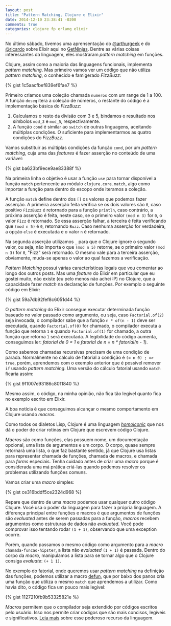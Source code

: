 ```yaml
---
layout: post
title: "Pattern Matching, Clojure e Elixir"
date: 2014-12-10 23:38:41 -0200
comments: true
categories: clojure fp erlang elixir
---
```


No último sábado, tivemos uma aprensentação do [@arthurgeek](https://twitter.com/arthurgeek) e do [@ricardo](https://twitter.com/almeidaricardo) sobre Elixir aqui no [GetNinjas](http://www.getninjas.com.br). Dentre as várias coisas interessantes da linguagem, eles mostraram *pattern matching* em funções. <!--more-->

Clojure, assim como a maioria das linguagens funcionais, implementa *pattern matching*. Mas primeiro vamos ver um código que não utiliza *pattern matching*, o conhecido e famigerado *FizzBuzz*:

{% gist 1c5aacfbef839ef6fae7 %}

Primeiro criamos uma coleção chamada `numeros` com um range de 1 a 100. A função `doseq` itera a coleção de números, o restante do código é a implementação básica do *FizzBuzz*:

1. Calculamos o resto da divisão com 3 e 5, bindamos o resultado nos símbolos `mod_3` e `mod_5`, respectivamente.
2. A função `cond` é similar ao `switch` de outras linguagens, aceitando múltiplas condições. O suficiente para implementarmos as quatro condições do *FizzBuzz*.

Vamos substituir as múltiplas condições da função `cond`, por um *pattern matching*, cuja uma das *features* é fazer asserção no conteúdo de uma variável:

{% gist ba623bf9ece9ae83388f %}

Na primeira linha o objetivo é usar a função `use` para tornar disponível a função `match` pertencente ao módulo `clojure.core.match`, algo como importar a função para dentro do escopo onde iteramos a coleção.

A função `match` define dentro dos `[]` os valores que podemos fazer asserção. A primeira asserção feita verifica se os dois valores são `0`, caso positivo `FizzBuzz` é retornado para a função `println`, caso contrário, a próxima asserção é feita, neste caso, se o primeiro valor `(mod n 3)` for `0`, o valor `Fizz` é retornado. Se essa asserção falhar, a terceira é feita verificando que `(mod n 5)` é `0`, retornando `Buzz`. Caso nenhuma asserção for verdadeira, a opção `else` é executada e o valor `n` é retornado.  

Na segunda asserção utilizamos `_` para que o Clojure ignore o segundo valor, ou seja, não importa o que `(mod n 5)` retorne, se o primeiro valor `(mod n 3)` for `0`, "Fizz" será retornado. O mesmo vale para a terceira asserção, obviamente, muda-se apenas o valor ao qual fazemos a verificação.

*Pattern Matching* possui várias características legais que vou comentar ao longo dos outros posts. Mas uma *feature* do Elixir em particular que eu gostei muito, não existe (eu pelo menos não achei :P) no Clojure, que a capacidade fazer *match* na declaração de funções. Por exemplo o seguinte código em Elixir:

{% gist 59a7db92fef8c6051d44 %}

O *pattern matching* do Elixir consegue executar determinada função baseado no valor passado como argumento, ou seja, caso `Factorial.of(2)` seja invocada, o compilador sabe que a função `n * of(n - 1)` deve ser executada, quando `Factorial.of(0)` for chamado, o compilador executa a função que retorna `1` e quando `Factorial.of(1)` for chamado, a outra função que retorna `1` será executada. A legibilidade do código aumenta, conseguimos ler: *fatorial de 0 = 1* e *fatorial de n = n * fatorial(n - 1)*.

Como sabemos chamadas recursivas precisam de uma condição de parada. Normalmente no cálculo de fatorial a condição é `(= n 0) ; => true`, porém, aprendemos com o exemplo anterior que é possível remover `if` usando *pattern matching*. Uma versão do cálculo fatorial usando `match` ficaria assim:

{% gist 9f1007e93186c8011840 %}

Mesmo assim, o código, na minha opinião, não fica tão legível quanto fica no exemplo escrito em Elixir.

A boa notícia é que conseguimos alcançar o mesmo comportamento em Clojure usando *macros*.

Como todos os dialetos Lisp, Clojure é uma linguagem [*homoiconic*](https://en.wikipedia.org/wiki/Homoiconic) que nos dá o poder de criar rotinas em Clojure que escrevem código Clojure. 

*Macros* são como funções, elas possuem nome, um documentação opcional, uma lista de argumentos e um corpo. O corpo, quase sempre retornará uma lista, o que faz bastante sentido, já que Clojure usa listas para representar chamada de funções, chamada de macros, e chamada para *forms* especiais. Tenha cuidado antes de criar uma *macro* porque é considerada uma má prática criá-las quando podemos resolver os problemas utilizando funções comuns.

Vamos criar uma *macro* simples:

{% gist ce316bddf5ce2324d968 %}

Repare que dentro de uma *macro* podemos usar qualquer outro código Clojure. Você usa o poder da linguagem para fazer a própria linguagem. A diferença principal entre funções e macros é que argumentos de funções são *evaluated* antes de serem passadas para a função, *macros* recebem argumentos como estruturas de dados não *evaluated*. Você pode comprovar isso tentando rodar `(1 + 1)`, observando que uma exception ocorre.

Porém, quando passamos o mesmo código como argumento para a *macro* `chamada-funcao-hipster`, a lista não *evaluated* `(1 + 1)` é passada. Dentro do corpo da *macro*, manipulamos a lista para se tornar algo que o Clojure consiga *evaluate*: `(+ 1 1)`.

No exemplo do fatorial, onde queremos usar *pattern matching* na definição das funções, podemos utilizar a macro [defun](https://github.com/killme2008/defun), que por baixo dos panos cria uma função que utiliza o mesmo `match` que aprendemos a utilizar. Como havia dito, o código fica um pouco mais legível:

{% gist 1127210fb9b53325821e %}

*Macros* permitem que o compilador seja extendido por códigos escritos pelo usuário. Isso nos permite criar códigos que são mais concisos, legíveis e significativos. [Leia mais](http://clojure.org/macros) sobre esse poderoso recurso da linguagem.
